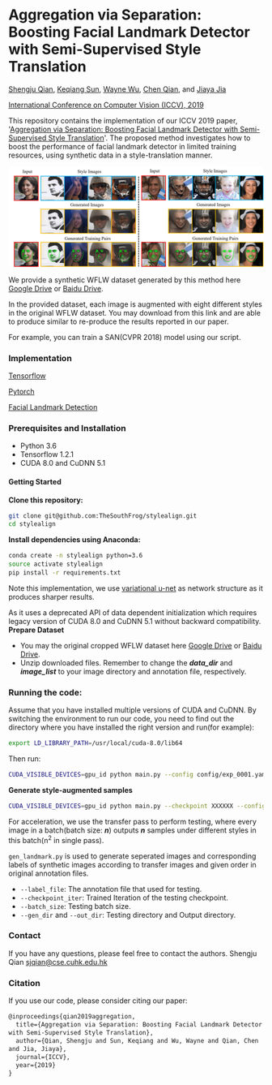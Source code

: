 # Aggregation via Separation: Boosting Facial Landmark Detector with Semi-Supervised Style Translation

[Shengju Qian](http://thesouthfrog.com/about.me/),
[Keqiang Sun](https://keqiangsun.github.io/),
[Wayne Wu](https://wywu.github.io),
[Chen Qian](https://scholar.google.com/citations?user=AerkT0YAAAAJ&hl=en),
and [Jiaya Jia](http://jiaya.me/)

[International Conference on Computer Vision (ICCV), 2019](http://iccv2019.thecvf.com/)

This repository contains the implementation of our ICCV 2019 paper, '[Aggregation via Separation: Boosting Facial Landmark Detector with Semi-Supervised Style Translation](https://arxiv.org/pdf/1908.06440.pdf)'.
The proposed method investigates how to boost the performance of facial landmark detector in limited training resources, using synthetic data in a style-translation manner.

![aug](fig/aug.png)

We provide a synthetic WFLW dataset generated by this method here [Google Drive](https://drive.google.com/file/d/1bddYn6zQHFORKqZXm5vYTwB4Mn2UKwGb/view?usp=sharing) or [Baidu Drive](https://pan.baidu.com/s/1cJl_sL7NoQFApomTTv6-ew).

In the provided dataset, each image is augmented with eight different styles in the original WFLW dataset. You may
download from this link and are able to produce similar to re-produce the results reported in our paper.

For example, you can train a SAN(CVPR 2018) model using our script.

### Implementation

[Tensorflow](https://github.com/TheSouthFrog/stylealign)

[Pytorch](https://github.com/TheSouthFrog/stylealign/tree/master/pytorch_code)

[Facial Landmark Detection](https://github.com/TheSouthFrog/stylealign/tree/master/landmark_detection)


### Prerequisites and Installation
- Python 3.6
- Tensorflow 1.2.1
- CUDA 8.0 and CuDNN 5.1

#### Getting Started
**Clone this repository:**
```bash
git clone git@github.com:TheSouthFrog/stylealign.git
cd stylealign
```
**Install dependencies using Anaconda:**
 ```bash
conda create -n stylealign python=3.6
source activate stylealign
pip install -r requirements.txt
```
Note this implementation, we use [variational u-net](https://github.com/CompVis/vunet/tree/tf12legacy) as network structure as it produces sharper results.

As it uses a deprecated API of data dependent initialization which requires legacy version of CUDA 8.0 and CuDNN 5.1 without backward compatibility.
**Prepare Dataset**
 - You may the original cropped WFLW dataset here [Google Drive](https://drive.google.com/file/d/1nZmjlwVSJxI8_W27LpjPJa6K_M_gmTXS/view?usp=sharing) or [Baidu Drive](https://pan.baidu.com/s/1fzizdQ3FRBRwfJjGRvw8gA).
 - Unzip downloaded files. Remember to change the ***data_dir*** and ***image_list*** to your image directory and annotation file, respectively.

### Running the code:
Assume that you have installed multiple versions of CUDA and CuDNN.
By switching the environment to run our code, you need to find out the directory where you have installed the right version and run(for example):

```bash
export LD_LIBRARY_PATH=/usr/local/cuda-8.0/lib64
```

Then run:

```bash
CUDA_VISIBLE_DEVICES=gpu_id python main.py --config config/exp_0001.yaml
```

**Generate style-augmented samples**

```bash
CUDA_VISIBLE_DEVICES=gpu_id python main.py --checkpoint XXXXXX --config config/test_0001.yaml
```

For acceleration, we use the transfer pass to perform testing, where every image in a batch(batch size: ***n***) outputs ***n*** samples under different styles in this batch(n<sup>2</sup> in single pass).

```gen_landmark.py``` is used to generate seperated images and corresponding labels of synthetic images according to transfer images and given order in original annotation files.
- ```--label_file```: The annotation file that used for testing.
- ```--checkpoint_iter```: Trained Iteration of the testing checkpoint.
- ```--batch_size```: Testing batch size.
- ```--gen_dir``` and ```--out_dir```: Testing directory and Output directory.

### Contact
If you have any questions, please feel free to contact the authors.
Shengju Qian sjqian@cse.cuhk.edu.hk

### Citation

If you use our code, please consider citing our paper:

```
@inproceedings{qian2019aggregation,
  title={Aggregation via Separation: Boosting Facial Landmark Detector with Semi-Supervised Style Translation},
  author={Qian, Shengju and Sun, Keqiang and Wu, Wayne and Qian, Chen and Jia, Jiaya},
  journal={ICCV},
  year={2019}
}
```
